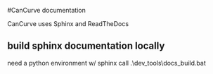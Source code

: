 #CanCurve documentation

CanCurve uses Sphinx and ReadTheDocs

## build sphinx documentation locally
need a python environment w/ sphinx
call .\dev_tools\docs_build.bat